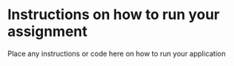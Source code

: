 # Instructions on how to run your assignment

Place any instructions or code here on how to run your application
